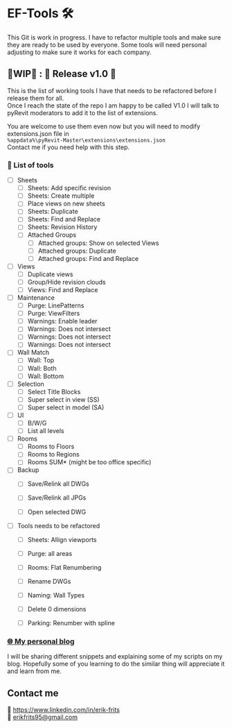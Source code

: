 # EF-Tools 🛠
This Git is work in progress. I have to refactor multiple tools and make sure they are ready to be used by everyone. 
Some tools will need personal adjusting to make sure it works for each company. 


## 🚧WIP🚧 : 🎉 Release v1.0 🎉
This is the list of working tools I have that needs to be refactored before I release them for all.  
Once I reach the state of the repo I am happy to be called V1.0 I will talk to pyRevit moderators to 
add it to the list of extensions.  

You are welcome to use them even now but you will need to modify extensions.json file in  
`%appdata%\pyRevit-Master\extensions\extensions.json`  
Contact me if you need help with this step.


### 📜 List of tools
- [ ] Sheets
    - [ ] Sheets: Add specific revision
    - [ ] Sheets: Create multiple
    - [ ] Place views on new sheets
    - [ ] Sheets: Duplicate
    - [ ] Sheets: Find and Replace
    - [ ] Sheets: Revision History
    - [ ] Attached Groups
        - [ ] Attached groups: Show on selected Views
        - [ ] Attached groups: Duplicate 
        - [ ] Attached groups: Find and Replace 
- [ ] Views
    - [ ] Duplicate views
    - [ ] Group/Hide revision clouds
    - [ ] Views: Find and Replace
- [ ] Maintenance
    - [ ] Purge: LinePatterns
    - [ ] Purge: ViewFilters
    - [ ] Warnings: Enable leader
    - [ ] Warnings: Does not intersect
    - [ ] Warnings: Does not intersect
    - [ ] Warnings: Does not intersect
- [ ] Wall Match
    - [ ] Wall: Top
    - [ ] Wall: Both
    - [ ] Wall: Bottom
- [ ] Selection
    - [ ] Select Title Blocks
    - [ ] Super select in view (SS)
    - [ ] Super select in model (SA)
- [ ] UI
    - [ ] B/W/G 
    - [ ] List all levels
- [ ] Rooms
    - [ ] Rooms to Floors
    - [ ] Rooms to Regions
    - [ ] Rooms SUM* (might be too office specific)
- [ ] Backup
    - [ ] Save/Relink all DWGs
    - [ ] Save/Relink all JPGs
    - [ ] Open selected DWG


- [ ] Tools needs to be refactored
    - [ ] Sheets: Allign viewports
    - [ ] Purge: all areas
    - [ ] Rooms: Flat Renumbering
    - [ ] Rename DWGs
    - [ ] Naming: Wall Types 
    - [ ] Delete 0 dimensions
    - [ ] Parking: Renumber with spline


### [🌐 My personal blog ](www.erikfrits.com/blog "Erik Frits - Blog") 
I will be sharing different snippets and explaining some of my scripts on my blog. 
Hopefully some of you learning to do the similar thing will appreciate it and learn from me.

## Contact me

🤵 https://www.linkedin.com/in/erik-frits  
📨 erikfrits95@gmail.com

